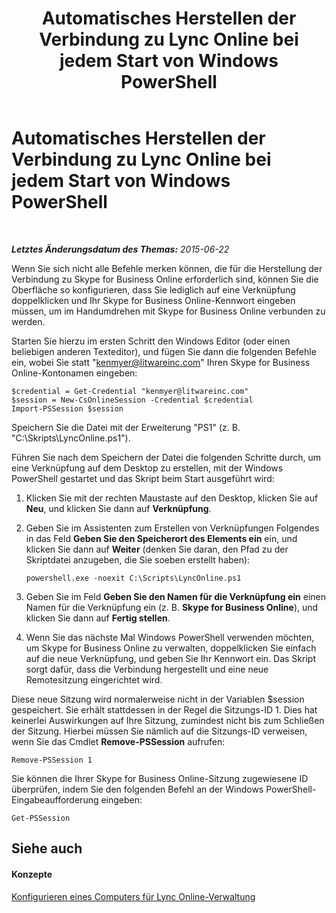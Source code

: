 ﻿---
title: Automatisches Herstellen der Verbindung zu Lync Online bei jedem Start von Windows PowerShell
TOCTitle: Automatisches Herstellen der Verbindung zu Lync Online bei jedem Start von Windows PowerShell
ms:assetid: 68f76c36-5dd6-48ea-b19a-d65593199e4c
ms:mtpsurl: https://technet.microsoft.com/de-de/library/Dn362799(v=OCS.15)
ms:contentKeyID: 56269286
ms.date: 06/01/2017
mtps_version: v=OCS.15
ms.translationtype: HT
---

# Automatisches Herstellen der Verbindung zu Lync Online bei jedem Start von Windows PowerShell

 

_**Letztes Änderungsdatum des Themas:** 2015-06-22_

Wenn Sie sich nicht alle Befehle merken können, die für die Herstellung der Verbindung zu Skype for Business Online erforderlich sind, können Sie die Oberfläche so konfigurieren, dass Sie lediglich auf eine Verknüpfung doppelklicken und Ihr Skype for Business Online-Kennwort eingeben müssen, um im Handumdrehen mit Skype for Business Online verbunden zu werden.

Starten Sie hierzu im ersten Schritt den Windows Editor (oder einen beliebigen anderen Texteditor), und fügen Sie dann die folgenden Befehle ein, wobei Sie statt "kenmyer@litwareinc.com" Ihren Skype for Business Online-Kontonamen eingeben:

    $credential = Get-Credential "kenmyer@litwareinc.com"
    $session = New-CsOnlineSession -Credential $credential 
    Import-PSSession $session

Speichern Sie die Datei mit der Erweiterung "PS1" (z. B. "C:\\Skripts\\LyncOnline.ps1").

Führen Sie nach dem Speichern der Datei die folgenden Schritte durch, um eine Verknüpfung auf dem Desktop zu erstellen, mit der Windows PowerShell gestartet und das Skript beim Start ausgeführt wird:

1.  Klicken Sie mit der rechten Maustaste auf den Desktop, klicken Sie auf **Neu**, und klicken Sie dann auf **Verknüpfung**.

2.  Geben Sie im Assistenten zum Erstellen von Verknüpfungen Folgendes in das Feld **Geben Sie den Speicherort des Elements ein** ein, und klicken Sie dann auf **Weiter** (denken Sie daran, den Pfad zu der Skriptdatei anzugeben, die Sie soeben erstellt haben):
    
        powershell.exe -noexit C:\Scripts\LyncOnline.ps1

3.  Geben Sie im Feld **Geben Sie den Namen für die Verknüpfung ein** einen Namen für die Verknüpfung ein (z. B. **Skype for Business Online**), und klicken Sie dann auf **Fertig stellen**.

4.  Wenn Sie das nächste Mal Windows PowerShell verwenden möchten, um Skype for Business Online zu verwalten, doppelklicken Sie einfach auf die neue Verknüpfung, und geben Sie Ihr Kennwort ein. Das Skript sorgt dafür, dass die Verbindung hergestellt und eine neue Remotesitzung eingerichtet wird.

Diese neue Sitzung wird normalerweise nicht in der Variablen $session gespeichert. Sie erhält stattdessen in der Regel die Sitzungs-ID 1. Dies hat keinerlei Auswirkungen auf Ihre Sitzung, zumindest nicht bis zum Schließen der Sitzung. Hierbei müssen Sie nämlich auf die Sitzungs-ID verweisen, wenn Sie das Cmdlet **Remove-PSSession** aufrufen:

    Remove-PSSession 1

Sie können die Ihrer Skype for Business Online-Sitzung zugewiesene ID überprüfen, indem Sie den folgenden Befehl an der Windows PowerShell-Eingabeaufforderung eingeben:

    Get-PSSession

## Siehe auch

#### Konzepte

[Konfigurieren eines Computers für Lync Online-Verwaltung](configuring-your-computer-for-skype-for-business-online-management.md)

